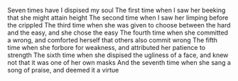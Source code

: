 Seven times have I dispised my soul
The first time when I saw her beeking that she might attain height
The second time when I saw her limping before the crippled
The third time when she was given to choose between the hard and the easy, and she chose the easy
The fourth time when she committed a wrong, and comforted herself that others also commit wrong
The fifth time when she forbore for weakness, and attributed her patience to strength
The sixth time when she dispised the ugliness of a face, and knew not that it was one of her own masks
And the seventh time when she sang a song of praise, and deemed it a virtue
